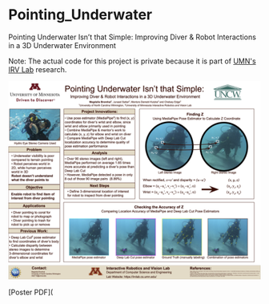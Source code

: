 # Pointing_Underwater
Pointing Underwater Isn’t that Simple: Improving Diver &amp; Robot Interactions in a 3D Underwater Environment

Note: The actual code for this project is private because it is part of [UMN's IRV Lab](https://irvlab.cs.umn.edu/) research.

![poster photo](https://github.com/mdbromhal/Pointing_Underwater/blob/6b8bbb7b740ef2cbc17c536ff1dddb58647723b8/REU%20Poster%202023-10.png)

[Poster PDF](
